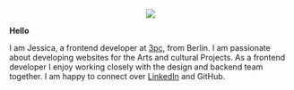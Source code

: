<div align="center">
  <img src="https://cdn.dribbble.com/users/2646423/screenshots/5507196/media/5540b367737027abdae6ef05bbc2e475.gif">
</div>

**Hello** 

I am Jessica, a frontend developer at [3pc](https://3pc.de/agentur/team/), from Berlin. I am passionate about developing websites for the Arts and cultural Projects. As a frontend developer I enjoy working closely with the design and backend team together. I am happy to connect over [LinkedIn](https://www.linkedin.com/in/jessicaschafer/) and GitHub.
